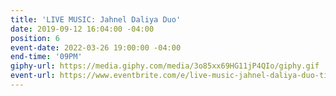 ```yaml
---
title: 'LIVE MUSIC: Jahnel Daliya Duo'
date: 2019-09-12 16:04:00 -04:00
position: 6
event-date: 2022-03-26 19:00:00 -04:00
end-time: '09PM'
giphy-url: https://media.giphy.com/media/3o85xx69HG11jP4QIo/giphy.gif
event-url: https://www.eventbrite.com/e/live-music-jahnel-daliya-duo-tickets-275338624237
---
```


